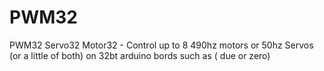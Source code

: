 # PWM32

PWM32 Servo32 Motor32 - Control up to 8 490hz motors or 50hz Servos (or a little of both) on 32bt arduino bords such as ( due or zero)
